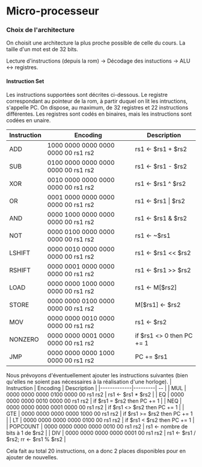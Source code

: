 # Micro-processeur
### Choix de l'architecture

On choisit une architecture la plus proche possible de celle du cours. La taille d'un mot est de 32 bits.



Lecture d'instructions (depuis la rom) -> Décodage des instuctions -> ALU <-> registres.


#### Instruction Set
Les instructions supportées sont décrites ci-dessous. 
Le registre correspondant au pointeur de la rom, à partir duquel on lit les intructions, s'appelle PC. On dispose, au maximum, de 32 registres et 22 instructions différentes. Les registres sont codés en binaires, mais les instructions sont codées en unaire.

| Instruction | Encoding | Description |
|------------ | -------- | ----|
| ADD         | 1000 0000 0000 0000 0000 00  rs1 rs2 |  rs1 <- \$rs1 + \$rs2 |
| SUB         | 0100 0000 0000 0000 0000 00  rs1 rs2 |  rs1 <- \$rs1 - \$rs2 |
| XOR         | 0010 0000 0000 0000 0000 00  rs1 rs2 |  rs1 <- \$rs1 ^ \$rs2 |
| OR          | 0001 0000 0000 0000 0000 00  rs1 rs2 |  rs1 <- \$rs1 \| \$rs2 |
| AND         | 0000 1000 0000 0000 0000 00  rs1 rs2 |  rs1 <- \$rs1 & \$rs2 |
| NOT         | 0000 0100 0000 0000 0000 00  rs1 rs2 |  rs1 <- ~\$rs1 |
| LSHIFT      | 0000 0010 0000 0000 0000 00  rs1 rs2 |  rs1 <- \$rs1 << \$rs2 |
| RSHIFT      | 0000 0001 0000 0000 0000 00  rs1 rs2 |  rs1 <- \$rs1 >> \$rs2 |
| LOAD        | 0000 0000 1000 0000 0000 00  rs1 rs2 |  rs1 <- M[\$rs2]      |
| STORE       | 0000 0000 0100 0000 0000 00  rs1 rs2 |  M[\$rs1] <- \$rs2     |
| MOV         | 0000 0000 0010 0000 0000 00  rs1 rs2 |  rs1 <- \$rs2         |
| NONZERO     | 0000 0000 0001 0000 0000 00  rs1 rs2 |  if \$rs1 <> 0 then PC += 1  |
| JMP         | 0000 0000 0000 1000 0000 00  rs1 rs2 |  PC += \$rs1 |

Nous prévoyons d'éventuellement ajouter les instructions suivantes (bien qu'elles ne soient pas nécessaires à la réalisation d'une horloge).
| Instruction | Encoding | Description |
|-------------|---------| -- |
| MUL       | 0000 0000 0000 0100 0000 00  rs1 rs2 |  rs1 <- \$rs1 * \$rs2 |
| EQ        | 0000 0000 0000 0010 0000 00  rs1 rs2 |  if \$rs1 = \$rs2 then PC += 1  |
| NEQ       | 0000 0000 0000 0001 0000 00  rs1 rs2 |  if \$rs1 <> \$rs2 then PC += 1  |
| GTE       | 0000 0000 0000 0000 1000 00  rs1 rs2 |  if \$rs1 >= \$rs2 then PC += 1  |
| LT        | 0000 0000 0000 0000 0100 00  rs1 rs2 |  if \$rs1 < \$rs2 then PC += 1  |
| POPCOUNT  | 0000 0000 0000 0000 0010 00  rs1 rs2 |  rs1 <- nombre de bits à 1 de $rs2  |
| DIV       | 0000 0000 0000 0000 0001 00  rs1 rs2 |  rs1 <- \$rs1 / \$rs2; rr <- \$rs1 % \$rs2 |



Cela fait au total 20 instructions, on a donc 2 places disponibles pour en ajouter de nouvelles.


